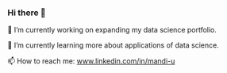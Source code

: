 ### Hi there 👋

🔭 I’m currently working on expanding my data science portfolio.

🌱 I’m currently learning more about applications of data science. 

📫 How to reach me: www.linkedin.com/in/mandi-u


<!--
**m-uppal/m-uppal** is a ✨ _special_ ✨ repository because its `README.md` (this file) appears on your GitHub profile.

Here are some ideas to get you started:

- 🔭 I’m currently working on ...
- 🌱 I’m currently learning ...
- 👯 I’m looking to collaborate on ...
- 🤔 I’m looking for help with ...
- 💬 Ask me about ...
- 📫 How to reach me: ...
- 😄 Pronouns: ...
- ⚡ Fun fact: ...
-->
